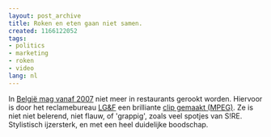 ```yaml
---
layout: post_archive
title: Roken en eten gaan niet samen.
created: 1166122052
tags:
- politics
- marketing
- roken
- video
lang: nl
---
```

In [België mag vanaf 2007](http://smoking.visualizor.com/blog/2006/08/restaurants-rookvrij-vanaf-2007/) niet meer in restaurants gerookt worden. Hiervoor is door het reclamebureau [LG&F](http://www.lgf.be/) een brilliante [clip gemaakt (MPEG)](http://www.nozon.com/smoking/VL60S.mpeg). Ze is niet niet belerend, niet flauw, of 'grappig', zoals veel spotjes van S!RE. Stylistisch ijzersterk, en met een heel duidelijke boodschap.<object width="425" height="350"><param name="movie" value="http://www.youtube.com/v/p_7E3WqFrlw" /><param name="wmode" value="transparent" /><embed src="http://www.youtube.com/v/p_7E3WqFrlw" type="application/x-shockwave-flash" wmode="transparent" width="425" height="350"></embed></object>
